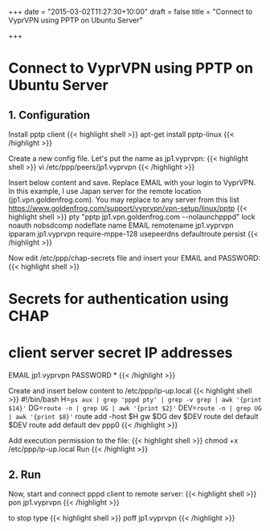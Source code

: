 +++
date = "2015-03-02T11:27:30+10:00"
draft = false
title = "Connect to VyprVPN using PPTP on Ubuntu Server"

+++
# Connect to VyprVPN using PPTP on Ubuntu Server

## 1. Configuration

Install pptp client
{{< highlight shell >}}
apt-get install pptp-linux
{{< /highlight >}}

Create a new config file. Let's put the name as jp1.vyprvpn:
{{< highlight shell >}}
vi /etc/ppp/peers/jp1.vyprvpn
{{< /highlight >}}

Insert below content and save. Replace EMAIL with your login to VyprVPN. In this example, I use Japan server for the remote location (jp1.vpn.goldenfrog.com). You may replace to any server from this list https://www.goldenfrog.com/support/vyprvpn/vpn-setup/linux/pptp
{{< highlight shell >}}
pty "pptp jp1.vpn.goldenfrog.com --nolaunchpppd"
lock
noauth
nobsdcomp
nodeflate
name EMAIL
remotename jp1.vyprvpn
ipparam jp1.vyprvpn
require-mppe-128
usepeerdns
defaultroute
persist
{{< /highlight >}}

Now edit /etc/ppp/chap-secrets file and insert your EMAIL and PASSWORD:
{{< highlight shell >}}
# Secrets for authentication using CHAP
# client server secret IP addresses
EMAIL jp1.vyprvpn PASSWORD *
{{< /highlight >}}

Create and insert below content to /etc/ppp/ip-up.local
{{< highlight shell >}}
#!/bin/bash
H=`ps aux | grep 'pppd pty' | grep -v grep | awk '{print $14}'`
DG=`route -n | grep UG | awk '{print $2}'`
DEV=`route -n | grep UG | awk '{print $8}'`
route add -host $H gw $DG dev $DEV
route del default $DEV
route add default dev ppp0
{{< /highlight >}}

Add execution permission to the file:
{{< highlight shell >}}
chmod +x /etc/ppp/ip-up.local
Run
{{< /highlight >}}

## 2. Run

Now, start and connect pppd client to remote server:
{{< highlight shell >}}
pon jp1.vyprvpn
{{< /highlight >}}

to stop type
{{< highlight shell >}}
poff jp1.vyprvpn
{{< /highlight >}}